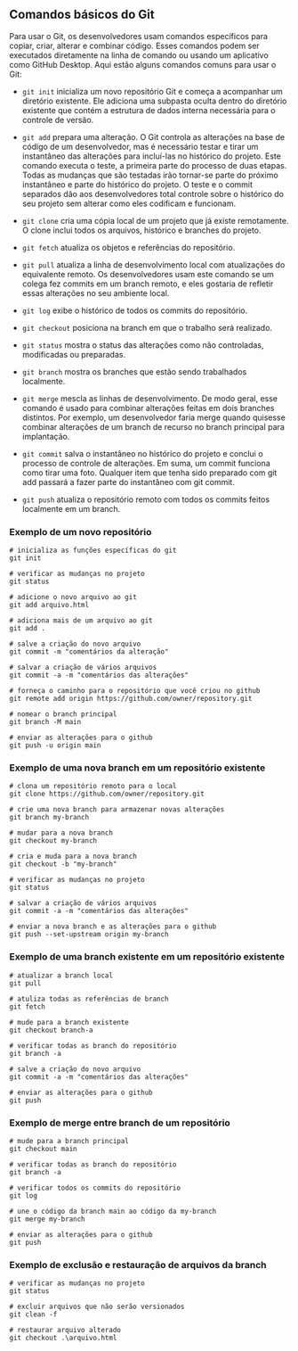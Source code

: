 ## Comandos básicos do Git

Para usar o Git, os desenvolvedores usam comandos específicos para copiar, criar, alterar e combinar código. Esses comandos podem ser executados diretamente na linha de comando ou usando um aplicativo como GitHub Desktop. Aqui estão alguns comandos comuns para usar o Git:

- `git init` inicializa um novo repositório Git e começa a acompanhar um diretório existente. Ele adiciona uma subpasta oculta dentro do diretório existente que contém a estrutura de dados interna necessária para o controle de versão.

- `git add` prepara uma alteração. O Git controla as alterações na base de código de um desenvolvedor, mas é necessário testar e tirar um instantâneo das alterações para incluí-las no histórico do projeto. Este comando executa o teste, a primeira parte do processo de duas etapas. Todas as mudanças que são testadas irão tornar-se parte do próximo instantâneo e parte do histórico do projeto. O teste e o commit separados dão aos desenvolvedores total controle sobre o histórico do seu projeto sem alterar como eles codificam e funcionam.

- `git clone` cria uma cópia local de um projeto que já existe remotamente. O clone inclui todos os arquivos, histórico e branches do projeto.

- `git fetch` atualiza os objetos e referências do repositório.

- `git pull` atualiza a linha de desenvolvimento local com atualizações do equivalente remoto. Os desenvolvedores usam este comando se um colega fez commits em um branch remoto, e eles gostaria de refletir essas alterações no seu ambiente local.

- `git log` exibe o histórico de todos os commits do repositório.

- `git checkout` posiciona na branch em que o trabalho será realizado.

- `git status` mostra o status das alterações como não controladas, modificadas ou preparadas.

- `git branch` mostra os branches que estão sendo trabalhados localmente.

- `git merge` mescla as linhas de desenvolvimento. De modo geral, esse comando é usado para combinar alterações feitas em dois branches distintos. Por exemplo, um desenvolvedor faria merge quando quisesse combinar alterações de um branch de recurso no branch principal para implantação.

- `git commit` salva o instantâneo no histórico do projeto e conclui o processo de controle de alterações. Em suma, um commit funciona como tirar uma foto. Qualquer item que tenha sido preparado com git add passará a fazer parte do instantâneo com git commit.

- `git push` atualiza o repositório remoto com todos os commits feitos localmente em um branch.

### Exemplo de um novo repositório
```
# inicializa as funções específicas do git
git init

# verificar as mudanças no projeto
git status

# adicione o novo arquivo ao git
git add arquivo.html

# adiciona mais de um arquivo ao git
git add .

# salve a criação do novo arquivo
git commit -m "comentários da alteração"

# salvar a criação de vários arquivos
git commit -a -m "comentários das alterações"

# forneça o caminho para o repositório que você criou no github
git remote add origin https://github.com/owner/repository.git

# nomear o branch principal
git branch -M main

# enviar as alterações para o github
git push -u origin main
```

### Exemplo de uma nova branch em um repositório existente
```
# clona um repositório remoto para o local
git clone https://github.com/owner/repository.git

# crie uma nova branch para armazenar novas alterações
git branch my-branch

# mudar para a nova branch
git checkout my-branch

# cria e muda para a nova branch
git checkout -b "my-branch"

# verificar as mudanças no projeto
git status

# salvar a criação de vários arquivos
git commit -a -m "comentários das alterações"

# enviar a nova branch e as alterações para o github
git push --set-upstream origin my-branch
```

### Exemplo de uma branch existente em um repositório existente
```
# atualizar a branch local
git pull

# atuliza todas as referências de branch
git fetch

# mude para a branch existente
git checkout branch-a

# verificar todas as branch do repositório
git branch -a

# salve a criação do novo arquivo
git commit -a -m "comentários das alterações"

# enviar as alterações para o github
git push
```

### Exemplo de merge entre branch de um repositório
```
# mude para a branch principal
git checkout main

# verificar todas as branch do repositório
git branch -a

# verificar todos os commits do repositório
git log

# une o código da branch main ao código da my-branch
git merge my-branch

# enviar as alterações para o github
git push
```

### Exemplo de exclusão e restauração de arquivos da branch
```
# verificar as mudanças no projeto
git status

# excluir arquivos que não serão versionados
git clean -f

# restaurar arquivo alterado
git checkout .\arquivo.html
```
